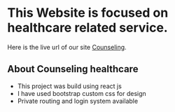 # This Website is focused on healthcare related service.

Here is the live url of our site [Counseling](https://counseling-b75a4.web.app/).

## About Counseling healthcare
- This project was build using react js
- I have used bootstrap custom css for design
- Private routing and login system available